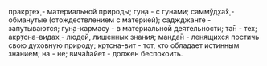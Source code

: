 пракр̣тех̣ - материальной природы; гун̣а - с гунами; саммӯд̣ха̄х̣ - обманутые (отождествлением с материей); саджджанте - запутываются; гун̣а-кармасу - в материальной деятельности; та̄н - тех; акр̣тсна-видах̣ - людей, лишенных знания; манда̄н - ленящихся постичь свою духовную природу; кр̣тсна-вит - тот, кто обладает истинным знанием; на - не; вича̄лайет - должен беспокоить.